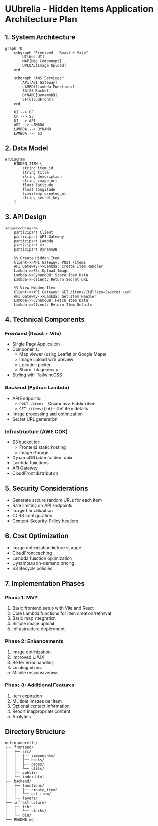 # UUbrella - Hidden Items Application Architecture Plan

## 1. System Architecture

```mermaid
graph TD
    subgraph "Frontend - React + Vite"
        UI[Web UI]
        MAP[Map Component]
        UPLOAD[Image Upload]
    end

    subgraph "AWS Services"
        API[API Gateway]
        LAMBDA[Lambda Functions]
        S3[S3 Bucket]
        DYNAMO[DynamoDB]
        CF[CloudFront]
    end

    UI --> CF
    CF --> S3
    UI --> API
    API --> LAMBDA
    LAMBDA --> DYNAMO
    LAMBDA --> S3
```

## 2. Data Model

```mermaid
erDiagram
    HIDDEN_ITEM {
        string item_id
        string title
        string description
        string image_url
        float latitude
        float longitude
        timestamp created_at
        string secret_key
    }
```

## 3. API Design

```mermaid
sequenceDiagram
    participant Client
    participant API Gateway
    participant Lambda
    participant S3
    participant DynamoDB

    %% Create Hidden Item
    Client->>API Gateway: POST /items
    API Gateway->>Lambda: Create Item Handler
    Lambda->>S3: Upload Image
    Lambda->>DynamoDB: Store Item Data
    Lambda->>Client: Return Secret URL

    %% View Hidden Item
    Client->>API Gateway: GET /items/{id}?key={secret_key}
    API Gateway->>Lambda: Get Item Handler
    Lambda->>DynamoDB: Fetch Item Data
    Lambda->>Client: Return Item Details
```

## 4. Technical Components

### Frontend (React + Vite)
- Single Page Application
- Components:
  - Map viewer (using Leaflet or Google Maps)
  - Image upload with preview
  - Location picker
  - Share link generator
- Styling with TailwindCSS

### Backend (Python Lambda)
- API Endpoints:
  - `POST /items` - Create new hidden item
  - `GET /items/{id}` - Get item details
- Image processing and optimization
- Secret URL generation

### Infrastructure (AWS CDK)
- S3 bucket for:
  - Frontend static hosting
  - Image storage
- DynamoDB table for item data
- Lambda functions
- API Gateway
- CloudFront distribution

## 5. Security Considerations
- Generate secure random URLs for each item
- Rate limiting on API endpoints
- Image file validation
- CORS configuration
- Content-Security-Policy headers

## 6. Cost Optimization
- Image optimization before storage
- CloudFront caching
- Lambda function optimization
- DynamoDB on-demand pricing
- S3 lifecycle policies

## 7. Implementation Phases

### Phase 1: MVP
1. Basic frontend setup with Vite and React
2. Core Lambda functions for item creation/retrieval
3. Basic map integration
4. Simple image upload
5. Infrastructure deployment

### Phase 2: Enhancements
1. Image optimization
2. Improved UI/UX
3. Better error handling
4. Loading states
5. Mobile responsiveness

### Phase 3: Additional Features
1. Item expiration
2. Multiple images per item
3. Optional contact information
4. Report inappropriate content
5. Analytics

## Directory Structure
```
nntin-uubrella/
├── frontend/
│   ├── src/
│   │   ├── components/
│   │   ├── hooks/
│   │   ├── pages/
│   │   └── utils/
│   ├── public/
│   └── index.html
├── backend/
│   ├── functions/
│   │   ├── create_item/
│   │   └── get_item/
│   └── layers/
├── infrastructure/
│   ├── lib/
│   │   └── stacks/
│   └── bin/
└── README.md